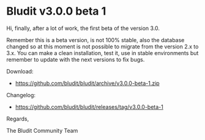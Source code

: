 # Bludit v3.0.0 beta 1
<!-- Date: 2018-07-31 18:00:00 -->

Hi,
finally, after a lot of work, the first beta of the version 3.0.

Remember this is a beta version, is not 100% stable, also the database changed so at this moment is not possible to migrate from the version 2.x to 3.x. You can make a clean installation, test it, use in stable environments but remember to update with the next versions to fix bugs.

Download:
- https://github.com/bludit/bludit/archive/v3.0.0-beta-1.zip

Changelog:
- https://github.com/bludit/bludit/releases/tag/v3.0.0-beta-1

Regards,

The Bludit Community Team

